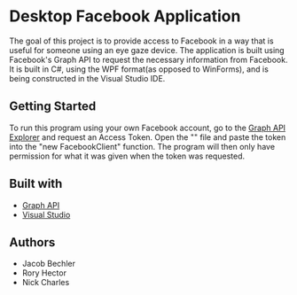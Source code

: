 # Desktop Facebook Application

The goal of this project is to provide access to Facebook in a way that is useful for someone using an eye gaze device. The application is built using Facebook's Graph API to request the necessary information from Facebook. It is built in C#, using the WPF format(as opposed to WinForms), and is being constructed in the Visual Studio IDE.

## Getting Started

To run this program using your own Facebook account, go to the [Graph API Explorer](https://developers.facebook.com/tools/explorer/) and request an Access Token. Open the "" file and paste the token into the "new FacebookClient" function. The program will then only have permission for what it was given when the token was requested.

## Built with

* [Graph API](https://developers.facebook.com/docs/graph-api/)
* [Visual Studio](https://www.visualstudio.com/)

## Authors
* Jacob Bechler
* Rory Hector
* Nick Charles
